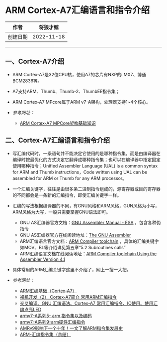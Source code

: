 # ARM Cortex-A7汇编语言和指令介绍

|作者|将狼才鲸|
|---|---|
|创建日期|2022-11-18|

---

## 一、Cortex-A7介绍

* ARM Cortex-A7是32位CPU核，使用A7的芯片有NXP的i.MX7、博通BCM2836等。
* A7支持ARM、Thumb、Thumb-2、ThumbEE指令集；
* ARM Cortex-A7 MPcore属于ARM v7-A架构，处理器支持1~4个核心。

* *参考网址：*
  * [ARM Cortex-A7 MPCore架构基础知识](https://www.likecs.com/show-225656.html)

## 二、Cortex-A7汇编语言和指令介绍

* 写汇编代码时，一条语句并不能决定它使用的是哪种指令集，而是由编译器在编译时按最优化的方式决定它翻译成哪种指令集；也可以在编译器中指定固定使用哪种指令；Unified Assembler Language (UAL) is a common syntax for ARM and Thumb instructions，Code written using UAL can be assembled for ARM or Thumb for any ARM processor。

* 一个汇编关键字，往往是由很多条二进制指令组成的，源寄存器或目的寄存器的不同都会是一条新的汇编指令，即使汇编关键字一样。

* 汇编的写法根据编译器的不同，有GNU风格和ARM风格，GUN风格为小写，ARM风格为大写，一般只需要掌握GNU语法即可。
  * GNU AS汇编器官方文档：[GNU Assembler Manual - ESA](http://microelectronics.esa.int/erc32/doc/as.pdf) ，包含各种伪指令
  * GNU AS汇编器官方在线阅读地址：[The GNU Assembler](https://debrouxl.github.io/gcc4ti/gnuasm.html)
  * ARM汇编语言官方文档：[ARM Compiler toolchain](https://documentation-service.arm.com/static/5ea068ec9931941038de5e8e?token=) ，具体的汇编关键字如MOV、BL等介绍详见第五章“5.2 Subroutines calls”
  * ARM汇编语言文档在线阅读地址：[ARM Compiler toolchain Using the Assembler Version 4.1](https://developer.arm.com/documentation/dui0473/c/writing-arm-assembly-language)

* 具体常用的ARM汇编关键字这里不介绍了，网上一搜一大把。

* *参考网址：*
  * [ARM汇编基础（Cortex-A7）](https://www.codenong.com/cs106126535/)
  * [裸机开发（2） Cortex-A7简介 常用ARM汇编指令](https://blog.csdn.net/weixin_41898804/article/details/105789011)
  * [交叉编译、GNU 汇编语法、Cortex-A7 常用汇编指令、IO使用、使用汇编点亮LED](https://blog.csdn.net/fengge2018/article/details/105153058)
  * [armv7-A系列5- arm 指令集以及编码](https://zhuanlan.zhihu.com/p/362760953)
  * [armv7-A系列9-arm硬件汇编指令](https://zhuanlan.zhihu.com/p/362826125)
  * [AMRv9影响下一个十年！一文了解ARM指令集发展史](https://view.inews.qq.com/k/20210408A09TI600)
  * [ARM-汇编指令集（总结）](https://zhuanlan.zhihu.com/p/164415889)
